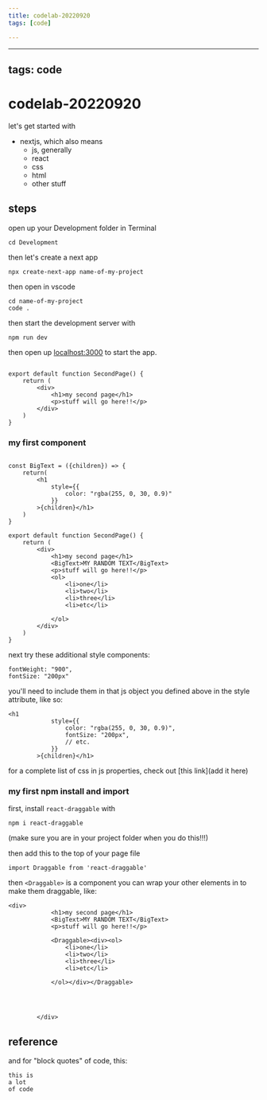 ```yaml
---
title: codelab-20220920
tags: [code]

---
```


---
tags: code
---

# codelab-20220920

let's get started with
- nextjs, which also means
    - js, generally
    - react
    - css
    - html
    - other stuff


## steps

open up your Development folder in Terminal

`cd Development`

then let's create a next app

`npx create-next-app name-of-my-project`

then open in vscode

```
cd name-of-my-project
code .
```

then start the development server with

`npm run dev`

then open up [localhost:3000](http://localhost:3000/) to start the app.

```

export default function SecondPage() {
    return (
        <div>
            <h1>my second page</h1>
            <p>stuff will go here!!</p>
        </div>
    )
}

```

### my first component

```

const BigText = ({children}) => {
    return(
        <h1
            style={{
                color: "rgba(255, 0, 30, 0.9)"
            }}
        >{children}</h1>
    )
}

export default function SecondPage() {
    return (
        <div>
            <h1>my second page</h1>
            <BigText>MY RANDOM TEXT</BigText>
            <p>stuff will go here!!</p>
            <ol>
                <li>one</li>
                <li>two</li>
                <li>three</li>
                <li>etc</li>

            </ol>
        </div>
    )
} 
```

next try these additional style components:

```
fontWeight: "900",
fontSize: "200px"
```

you'll need to include them in that js object you defined above in the style attribute, like so:

```
<h1
            style={{
                color: "rgba(255, 0, 30, 0.9)",
                fontSize: "200px",
                // etc.
            }}
        >{children}</h1>
```

for a complete list of css in js properties, check out [this link](add it here)

### my first npm install and import

first, install `react-draggable` with 

`npm i react-draggable`

(make sure you are in your project folder when you do this!!!)

then add this to the top of your page file

`import Draggable from 'react-draggable'`

then `<Draggable>` is a component you can wrap your other elements in to make them draggable, like:

```
<div>
            <h1>my second page</h1>
            <BigText>MY RANDOM TEXT</BigText>
            <p>stuff will go here!!</p>
         
            <Draggable><div><ol>
                <li>one</li>
                <li>two</li>
                <li>three</li>
                <li>etc</li>

            </ol></div></Draggable>
            
            
            
            
        </div>
```



## reference
and for "block quotes" of code, this:

```
this is
a lot
of code
```